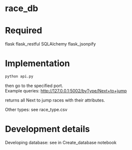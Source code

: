 # race_db
# Required
flask
flask_restful
SQLAlchemy
flask_jsonpify

# Implementation
```bash
python api.py
```
then go to the specified port.\
Example queries:
http://127.0.0.1:5002/byType/Next+to+jump

returns all Next to jump races with their attributes.

Other types: see race_type.csv

# Development details
Developing database: see in Create_database notebook

